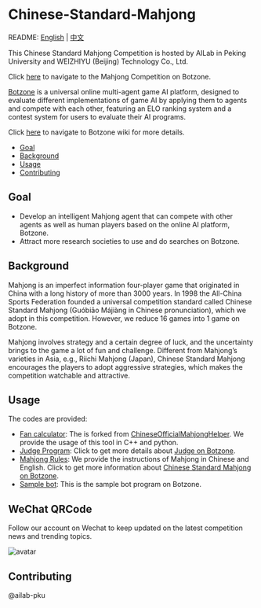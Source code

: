 # Chinese-Standard-Mahjong

README: [English](https://github.com/ailab-pku/Chinese-Standard-Mahjong/blob/master/README.md) | [中文](https://github.com/ailab-pku/Chinese-Standard-Mahjong/blob/master/README-zh.md)

This Chinese Standard Mahjong Competition is hosted by AILab in Peking University and WEIZHIYU (Beijing) Technology Co., Ltd.

Click [here](https://www.botzone.org.cn/static/gamecontest2020a.html) to navigate to the Mahjong Competition on Botzone. 

[Botzone](https://www.botzone.org.cn/) is a universal online multi-agent game AI platform, designed to evaluate different implementations of game AI by applying them to agents and compete with each other, featuring an ELO ranking system and a contest system for users to evaluate their AI programs. 

Click [here](https://wiki.botzone.org.cn/index.php?title=%E9%A6%96%E9%A1%B5/en) to navigate to Botzone wiki for more details.

- [Goal](#goal)
- [Background](#background)
- [Usage](#usage)
- [Contributing](#contributing)

## Goal

- Develop an intelligent Mahjong agent that can compete with other agents as well as human players based on the online AI platform, Botzone.
- Attract more research societies to use and do searches on Botzone.

## Background

Mahjong is an imperfect information four-player game that originated in China with a long history of more than 3000 years. In 1998 the All-China Sports Federation founded a universal competition standard called Chinese Standard Mahjong (Guóbiāo Májiàng in Chinese pronunciation), which we adopt in this competition. However, we reduce 16 games into 1 game on Botzone. 

Mahjong involves strategy and a certain degree of luck, and the uncertainty brings to the game a lot of fun and challenge. Different from Mahjong’s varieties in Asia, e.g., Riichi Mahjong (Japan), Chinese Standard Mahjong encourages the players to adopt aggressive strategies, which makes the competition watchable and attractive.

## Usage

The codes are provided:

- [Fan calculator](https://github.com/ailab-pku/Chinese-Standard-Mahjong/tree/master/fan-calculator-usage): The is forked from [ChineseOfficialMahjongHelper](https://github.com/summerinsects/ChineseOfficialMahjongHelper/tree/master/Classes/mahjong-algorithm). We provide the usage of this tool in C++ and python.
- [Judge Program](https://github.com/ailab-pku/Chinese-Standard-Mahjong/tree/master/judge): Click to get more details about [Judge on Botzone](https://wiki.botzone.org.cn/index.php?title=%E8%A3%81%E5%88%A4/en).
- [Mahjong Rules](https://github.com/ailab-pku/Chinese-Standard-Mahjong/tree/master/mahjong-rules): We provide the instructions of Mahjong in Chinese and English. Click to get more information about [Chinese Standard Mahjong on Botzone](https://wiki.botzone.org.cn/index.php?title=Chinese-Standard-Mahjong/en).
- [Sample bot](https://github.com/ailab-pku/Chinese-Standard-Mahjong/tree/master/sample-bot-Botzone): This is the sample bot program on Botzone.

## WeChat QRCode

Follow our account on Wechat to keep updated on the latest competition news and trending topics.

![avatar](https://www.botzone.org.cn/images/qrcode_for_gh_3a40a410124d_258.jpg)

## Contributing

@ailab-pku
